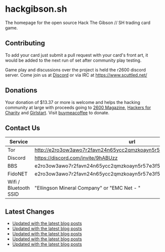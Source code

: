 # hackgibson.sh
The homepage for the open source Hack The Gibson // SH trading card game.


## Contributing

To add your card just submit a pull request with your card's front art, it would be added to the next run of set after community play testing.

Game play and discussions over the project is held the r2600 discord server. Come join us at [Discord](https://discord.com/invite/9hABUzz) or via IRC at https://www.scuttled.net/


## Donations

Your donation of $13.37 or more is welcome and helps the hacking community at large with proceeds going to [2600 Magazine](https://2600.com/), [Hackers for Charity](https://hackersforcharity.org) and [Girlstart](https://girlstart.org).  Visit [buymeacoffee](https://www.buymeacoffee.com/hackgibson.sh) to donate.


## Contact Us

Service | url
-|-
Tor | http://e2ro3ow3awo7r2favn24n65ycc2qmzkoayn5r57e3f56nvjwdcgg32ad.onion
Discord | https://discord.com/invite/9hABUzz
BBS | e2ro3ow3awo7r2favn24n65ycc2qmzkoayn5r57e3f56nvjwdcgg32ad.onion:23
FidoNET | e2ro3ow3awo7r2favn24n65ycc2qmzkoayn5r57e3f56nvjwdcgg32ad.onion:24554
Wifi / Bluetooth SSID | "Ellingson Mineral Company" or "EMC Net - <fidonet address>"

## Latest Changes
<!-- BLOG-POST-LIST:START -->
- [Updated with the latest blog posts](https://github.com/DFW2600/hackgibson.sh/commit/199d3a6104357532cc0cf3f95528c7781b61ac4a)
- [Updated with the latest blog posts](https://github.com/DFW2600/hackgibson.sh/commit/d4d647ccdb0f21bb5f8c14ded6770e833b8819fb)
- [Updated with the latest blog posts](https://github.com/DFW2600/hackgibson.sh/commit/0449e1c8a067341000b586ef8989d13e576de447)
- [Updated with the latest blog posts](https://github.com/DFW2600/hackgibson.sh/commit/c1952c162208d4d63e35ebe18b8e7ce7a4ff58f0)
- [Updated with the latest blog posts](https://github.com/DFW2600/hackgibson.sh/commit/0612385c382317143a149b7ec850fdd480e2bbed)
<!-- BLOG-POST-LIST:END -->
